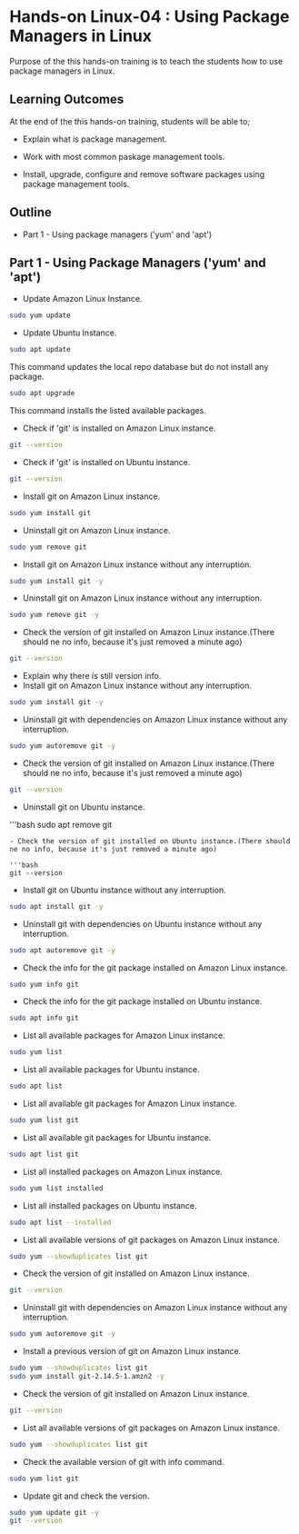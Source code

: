 # Hands-on Linux-04 : Using Package Managers in Linux

Purpose of the this hands-on training is to teach the students how to use package managers in Linux.

## Learning Outcomes

At the end of the this hands-on training, students will be able to;

- Explain what is package management.

- Work with most common paskage management tools.

- Install, upgrade, configure and remove software packages using package management tools.

## Outline

- Part 1 - Using package managers ('yum' and 'apt') 

## Part 1 - Using Package Managers ('yum' and 'apt')

- Update Amazon Linux Instance.

```bash
sudo yum update
```
- Update Ubuntu Instance.

```bash
sudo apt update
```
This command updates the local repo database but do not install any package.

```bash
sudo apt upgrade
```
This command installs the listed available packages.

- Check if 'git' is installed on Amazon Linux instance.

```bash
git --version
```
- Check if 'git' is installed on Ubuntu instance.

```bash
git --version
```
- Install git on Amazon Linux instance.

```bash
sudo yum install git
```
- Uninstall git on Amazon Linux instance.

```bash
sudo yum remove git
```
- Install git on Amazon Linux instance without any interruption.

```bash
sudo yum install git -y
```
- Uninstall git on Amazon Linux instance without any interruption.

```bash
sudo yum remove git -y
```
- Check the version of git installed on Amazon Linux instance.(There should ne no info, because it's just removed a minute ago)

```bash
git --version
```
- Explain why there is still version info.
- Install git on Amazon Linux instance without any interruption.

```bash
sudo yum install git -y
```
- Uninstall git with dependencies on Amazon Linux instance without any interruption.

```bash
sudo yum autoremove git -y
```
- Check the version of git installed on Amazon Linux instance.(There should ne no info, because it's just removed a minute ago)

```bash
git --version
```
- Uninstall git on Ubuntu instance.

'''bash
sudo apt remove git
```
- Check the version of git installed on Ubuntu instance.(There should ne no info, because it's just removed a minute ago)

'''bash
git --version
```
- Install git on Ubuntu instance without any interruption.

```bash
sudo apt install git -y
```
- Uninstall git with dependencies on Ubuntu instance without any interruption.

```bash
sudo apt autoremove git -y
```
- Check the info for the git package installed on Amazon Linux instance.

```bash
sudo yum info git
```
- Check the info for the git package installed on Ubuntu instance.

```bash
sudo apt info git
```
- List all available packages for Amazon Linux instance.

```bash
sudo yum list
```
- List all available packages for Ubuntu instance.

```bash
sudo apt list
```
- List all available git packages for Amazon Linux instance.

```bash
sudo yum list git
```
- List all available git packages for Ubuntu instance.

```bash
sudo apt list git
```
- List all installed packages on Amazon Linux instance.

```bash
sudo yum list installed
```
- List all installed packages on Ubuntu instance.

```bash
sudo apt list --installed
```
- List all available versions of git packages on Amazon Linux instance.

```bash
sudo yum --showduplicates list git
```
- Check the version of git installed on Amazon Linux instance.

```bash
git --version
```
- Uninstall git with dependencies on Amazon Linux instance without any interruption.

```bash
sudo yum autoremove git -y
```
- Install a previous version of git on Amazon Linux instance.

```bash
sudo yum --showduplicates list git
sudo yum install git-2.14.5-1.amzn2 -y
```
- Check the version of git installed on Amazon Linux instance.

```bash
git --version
```
- List all available versions of git packages on Amazon Linux instance.

```bash
sudo yum --showduplicates list git
``` 
- Check the available version of git with info command.

```bash
sudo yum list git
```
- Update git and check the version.

```bash
sudo yum update git -y
git --version
```